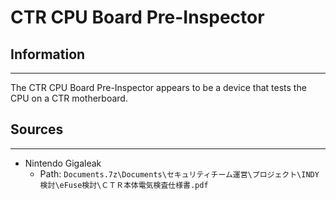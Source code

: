 # CTR CPU Board Pre-Inspector

## Information
---
The CTR CPU Board Pre-Inspector appears to be a device that tests the CPU on a CTR motherboard.

## Sources
---
- Nintendo Gigaleak
    - Path: ``Documents.7z\Documents\セキュリティチーム運営\プロジェクト\INDY検討\eFuse検討\ＣＴＲ本体電気検査仕様書.pdf``